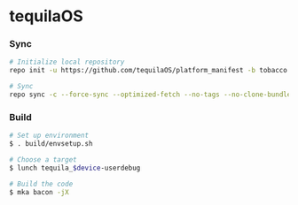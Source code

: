 # tequilaOS

### Sync ###

```bash
# Initialize local repository
repo init -u https://github.com/tequilaOS/platform_manifest -b tobacco

# Sync
repo sync -c --force-sync --optimized-fetch --no-tags --no-clone-bundle --prune -j$(nproc --all)
```

### Build ###

```bash
# Set up environment
$ . build/envsetup.sh

# Choose a target
$ lunch tequila_$device-userdebug

# Build the code
$ mka bacon -jX
```